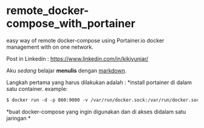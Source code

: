 # remote_docker-compose_with_portainer
easy way of remote docker-compose using Portainer.io docker management with on one network.

Post in Linkedin : https://www.linkedin.com/in/kikiyuniar/

Aku *sedang* belajar **menulis** dengan [markdown](https://en.wikipedia.org/wiki/Markdown).

Langkah pertama yang harus dilakukan adalah :
*install portainer di dalam satu container.
example:

```html
$ docker run -d -p 860:9000 -v /var/run/docker.sock:/var/run/docker.sock portainer/portainer
```

*buat docker-compose yang ingin digunakan dan di akses didalam satu jaringan
*
